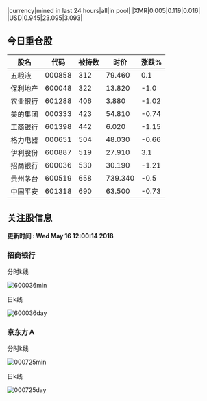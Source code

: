 |currency|mined in last 24 hours|all|in pool|
|XMR|0.005|0.119|0.016|
|USD|0.945|23.095|3.093|

## 今日重仓股 

|股名|代码|被持数|时价|涨跌%|
|---|---|---|---|---|
|五粮液|000858|312|79.460|0.1|
|保利地产|600048|322|13.820|-1.0|
|农业银行|601288|406|3.880|-1.02|
|美的集团|000333|423|54.810|-0.74|
|工商银行|601398|442|6.020|-1.15|
|格力电器|000651|504|48.030|-0.66|
|伊利股份|600887|519|27.910|3.1|
|招商银行|600036|530|30.190|-1.21|
|贵州茅台|600519|658|739.340|-0.5|
|中国平安|601318|690|63.500|-0.73|

## 关注股信息
**更新时间 : Wed May 16 12:00:14 2018**
### 招商银行 
分时k线

![600036min](http://image.sinajs.cn/newchart/min/n/sh600036.gif)

日k线

![600036day](http://image.sinajs.cn/newchart/daily/n/sh600036.gif)

### 京东方Ａ 
分时k线

![000725min](http://image.sinajs.cn/newchart/min/n/sz000725.gif)

日k线

![000725day](http://image.sinajs.cn/newchart/daily/n/sz000725.gif)
